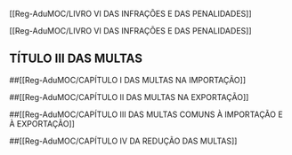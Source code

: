 [[Reg-AduMOC/LIVRO VI DAS INFRAÇÕES E DAS PENALIDADES]]

[[Reg-AduMOC/LIVRO VI DAS INFRAÇÕES E DAS PENALIDADES]]

## TÍTULO III DAS MULTAS
##[[Reg-AduMOC/CAPÍTULO I DAS MULTAS NA IMPORTAÇÃO]]

##[[Reg-AduMOC/CAPÍTULO II DAS MULTAS NA EXPORTAÇÃO]]

##[[Reg-AduMOC/CAPÍTULO III DAS MULTAS COMUNS À IMPORTAÇÃO E À EXPORTAÇÃO]]

##[[Reg-AduMOC/CAPÍTULO IV DA REDUÇÃO DAS MULTAS]]